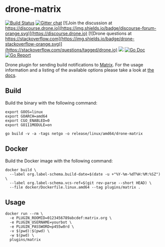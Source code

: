 # drone-matrix

[![Build Status](http://cloud.drone.io/api/badges/drone-plugins/drone-matrix/status.svg)](http://cloud.drone.io/drone-plugins/drone-matrix)
[![Gitter chat](https://badges.gitter.im/drone/drone.png)](https://gitter.im/drone/drone)
[![Join the discussion at https://discourse.drone.io](https://img.shields.io/badge/discourse-forum-orange.svg)](https://discourse.drone.io)
[![Drone questions at https://stackoverflow.com](https://img.shields.io/badge/drone-stackoverflow-orange.svg)](https://stackoverflow.com/questions/tagged/drone.io)
[![](https://images.microbadger.com/badges/image/plugins/matrix.svg)](https://microbadger.com/images/plugins/matrix "Get your own image badge on microbadger.com")
[![Go Doc](https://godoc.org/github.com/drone-plugins/drone-matrix?status.svg)](http://godoc.org/github.com/drone-plugins/drone-matrix)
[![Go Report](https://goreportcard.com/badge/github.com/drone-plugins/drone-matrix)](https://goreportcard.com/report/github.com/drone-plugins/drone-matrix)

Drone plugin for sending build notifications to [Matrix](https://matrix.org/). For the usage information and a listing of the available options please take a look at [the docs](http://plugins.drone.io/drone-plugins/drone-matrix/).

## Build

Build the binary with the following command:

```console
export GOOS=linux
export GOARCH=amd64
export CGO_ENABLED=0
export GO111MODULE=on

go build -v -a -tags netgo -o release/linux/amd64/drone-matrix
```

## Docker

Build the Docker image with the following command:

```console
docker build \
  --label org.label-schema.build-date=$(date -u +"%Y-%m-%dT%H:%M:%SZ") \
  --label org.label-schema.vcs-ref=$(git rev-parse --short HEAD) \
  --file docker/Dockerfile.linux.amd64 --tag plugins/matrix .
```

## Usage

```console
docker run --rm \
  -e PLUGIN_ROOMID=0123456789abcdef:matrix.org \
  -e PLUGIN_USERNAME=yourbot \
  -e PLUGIN_PASSWORD=p455w0rd \
  -v $(pwd):$(pwd) \
  -w $(pwd) \
  plugins/matrix
```
